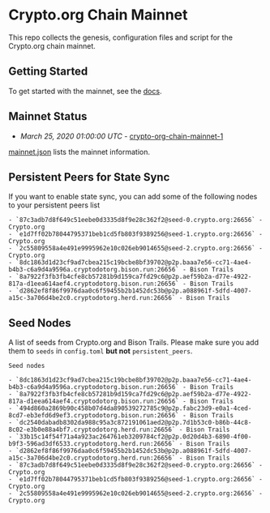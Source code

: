 # Crypto.org Chain Mainnet

This repo collects the genesis, configuration files and script for the Crypto.org chain
mainnet.

## Getting Started

To get started with the mainnet, see the
[docs](https://crypto.org/docs/getting-started/).

## Mainnet Status


- *March 25, 2020 01:00:00 UTC* - [crypto-org-chain-mainnet-1](./crypto-org-chain-mainnet-1)

[mainnet.json](./mainnet.json) lists the mainnet information.


## Persistent Peers for State Sync

If you want to enable state sync, you can add some of the following nodes to your persistent peers list

```
- `87c3adb7d8f649c51eebe0d3335d8f9e28c362f2@seed-0.crypto.org:26656` - Crypto.org
- `e1d7ff02b78044795371beb1cd5fb803f9389256@seed-1.crypto.org:26656` - Crypto.org
- `2c55809558a4e491e9995962e10c026eb9014655@seed-2.crypto.org:26656` - Crypto.org 
- `8dc1863d1d23cf9ad7cbea215c19bcbe8bf39702@p2p.baaa7e56-cc71-4ae4-b4b3-c6a9d4a9596a.cryptodotorg.bison.run:26656` - Bison Trails
- `8a7922f3fb3fb4cfe8cb57281b9d159ca7fd29c6@p2p.aef59b2a-d77e-4922-817a-d1eea614aef4.cryptodotorg.bison.run:26656` - Bison Trails
- `d2862ef8f86f9976daa0c6f59455b2b1452dc53b@p2p.a088961f-5dfd-4007-a15c-3a706d4be2c0.cryptodotorg.herd.run:26656` - Bison Trails
```

## Seed Nodes

A list of seeds from Crypto.org and Bison Trails. Please make sure you add them to `seeds` in `config.toml` **but not** `persistent_peers`.

```
Seed nodes

- `8dc1863d1d23cf9ad7cbea215c19bcbe8bf39702@p2p.baaa7e56-cc71-4ae4-b4b3-c6a9d4a9596a.cryptodotorg.bison.run:26656` - Bison Trails
- `8a7922f3fb3fb4cfe8cb57281b9d159ca7fd29c6@p2p.aef59b2a-d77e-4922-817a-d1eea614aef4.cryptodotorg.bison.run:26656` - Bison Trails
- `494d860a2869b90c458b07d4da890539272785c9@p2p.fabc23d9-e0a1-4ced-8cd7-eb3efd6d9ef3.cryptodotorg.bison.run:26656` - Bison Trails
- `dc2540dabadb8302da988c95a3c872191061aed2@p2p.7d1b53c0-b86b-44c8-8c02-e3b0e88a4bf7.cryptodotorg.herd.run:26656` - Bison Trails
- `33b15c14f54f71a4a923ac264761eb3209784cf2@p2p.0d20d4b3-6890-4f00-b9f3-596ad3df6533.cryptodotorg.herd.run:26656` - Bison Trails
- `d2862ef8f86f9976daa0c6f59455b2b1452dc53b@p2p.a088961f-5dfd-4007-a15c-3a706d4be2c0.cryptodotorg.herd.run:26656` - Bison Trails
- `87c3adb7d8f649c51eebe0d3335d8f9e28c362f2@seed-0.crypto.org:26656` - Crypto.org
- `e1d7ff02b78044795371beb1cd5fb803f9389256@seed-1.crypto.org:26656` - Crypto.org
- `2c55809558a4e491e9995962e10c026eb9014655@seed-2.crypto.org:26656` - Crypto.org 
```
